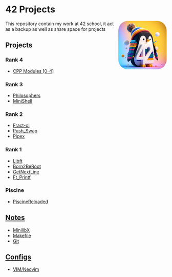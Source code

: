 # 42 Projects

<img src="Media/3D render of a penguin with colorful background + 42 Number in white.jpeg" width="30%" title="Bing AI - 3d pinguin logo with 42" draggable="false" style="border-radius: 20%;" align="right"/>

This repository contain my work at 42 school, it act as a backup as well as share space for projects

## Projects

### Rank 4

* [CPP Modules [0-4]](./Projects/CPP_Modules)

### Rank 3

* [Philosophers](./Projects/Philosophers/)
* [MiniShell](./Projects/MiniShell/)

### Rank 2

* [Fract-ol](./Projects/Fract-ol/)
* [Push_Swap](./Projects/Push_swap/)
* [Pipex](./Projects/Pipex/)

### Rank 1

* [Libft](./Projects/Libft/)
* [Born2BeRoot](./Projects/Born2BeRoot/)
* [GetNextLine](./Projects/GetNextLine/)
* [Ft_Printf](./Projects/Ft_printf/)

### Piscine

* [PiscineReloaded](./Projects/PiscineReloaded/)

## [Notes](/Notes/)

* [MinilibX](/Notes/minilibx.md)
* [Makefile](/Notes/makefile.md)
* [Git](/Notes/git.md)

## [Configs](/Config/)

* [VIM/Neovim](/Config/VIM/)
